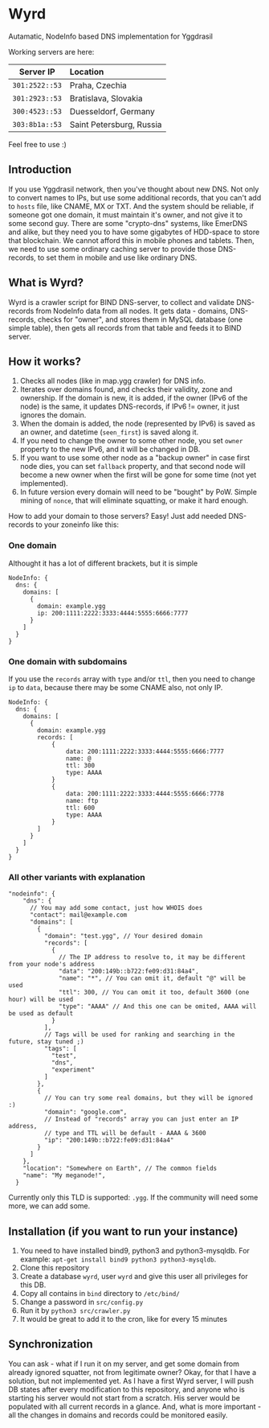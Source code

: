 # Wyrd
Autamatic, NodeInfo based DNS implementation for Yggdrasil

Working servers are here:

| Server IP      | Location                  |
|:--------------:|:--------------------------|
|`301:2522::53`  | Praha, Czechia            |
|`301:2923::53`  | Bratislava, Slovakia      |
|`300:4523::53`  | Duesseldorf, Germany      |
|`303:8b1a::53`  | Saint Petersburg, Russia  |

Feel free to use :)

## Introduction
If you use Yggdrasil network, then you've thought about new DNS. Not only to convert names to IPs, but use some additional records, that you can't add to `hosts` file, like CNAME, MX or TXT. And the system should be reliable, if someone got one domain, it must maintain it's owner, and not give it to some second guy.
There are some "crypto-dns" systems, like EmerDNS and alike, but they need you to have some gigabytes of HDD-space to store that blockchain. We cannot afford this in mobile phones and tablets.
Then, we need to use some ordinary caching server to provide those DNS-records, to set them in mobile and use like ordinary DNS.

## What is Wyrd?
Wyrd is a crawler script for BIND DNS-server, to collect and validate DNS-records from NodeInfo data from all nodes.
It gets data - domains, DNS-records, checks for "owner", and stores them in MySQL database (one simple table), then gets all records from that table and feeds it to BIND server.

## How it works?
1. Checks all nodes (like in map.ygg crawler) for DNS info.
2. Iterates over domains found, and checks their validity, zone and ownership. If the domain is new, it is added, if the owner (IPv6 of the node) is the same, it updates DNS-records, if IPv6 != owner, it just ignores the domain.
3. When the domain is added, the node (represented by IPv6) is saved as an owner, and datetime (`seen_first`) is saved along it.
4. If you need to change the owner to some other node, you set `owner` property to the new IPv6, and it will be changed in DB.
5. If you want to use some other node as a "backup owner" in case first node dies, you can set `fallback` property, and that second node will become a new owner when the first will be gone for some time (not yet implemented).
6. In future version every domain will need to be "bought" by PoW. Simple mining of `nonce`, that will eliminate squatting, or make it hard enough.

How to add your domain to those servers? Easy! Just add needed DNS-records to your zoneinfo like this:

### One domain
Althought it has a lot of different brackets, but it is simple
```
NodeInfo: {
  dns: {
    domains: [
      {
        domain: example.ygg
        ip: 200:1111:2222:3333:4444:5555:6666:7777
      }
    ]
  }
}
```
### One domain with subdomains
If you use the `records` array with `type` and/or `ttl`, then you need to change `ip` to `data`, because there may be some CNAME also, not only IP.
```
NodeInfo: {
  dns: {
    domains: [
      {
        domain: example.ygg
        records: [
            {
                data: 200:1111:2222:3333:4444:5555:6666:7777
                name: @
                ttl: 300
                type: AAAA
            }
            {
                data: 200:1111:2222:3333:4444:5555:6666:7778
                name: ftp
                ttl: 600
                type: AAAA
            }
        ]
      }
    ]
  }
}
```
### All other variants with explanation
```
"nodeinfo": {
    "dns": {
      // You may add some contact, just how WHOIS does
      "contact": mail@example.com
      "domains": [
        {
          "domain": "test.ygg", // Your desired domain
          "records": [
            {
              // The IP address to resolve to, it may be different from your node's address
              "data": "200:149b::b722:fe09:d31:84a4",
              "name": "*", // You can omit it, default "@" will be used
              "ttl": 300, // You can omit it too, default 3600 (one hour) will be used
              "type": "AAAA" // And this one can be omited, AAAA will be used as default
            }
          ],
          // Tags will be used for ranking and searching in the future, stay tuned ;)
          "tags": [
            "test",
            "dns",
            "experiment"
          ]
        },
        {
          // You can try some real domains, but they will be ignored :)
          "domain": "google.com",
          // Instead of "records" array you can just enter an IP address,
          // type and TTL will be default - AAAA & 3600
          "ip": "200:149b::b722:fe09:d31:84a4"
        }
      ]
    },
    "location": "Somewhere on Earth", // The common fields
    "name": "My meganode!",
  }
```
Currently only this TLD is supported: `.ygg`. If the community will need some more, we can add some.

## Installation (if you want to run your instance)
1. You need to have installed bind9, python3 and python3-mysqldb. For example: `apt-get install bind9 python3 python3-mysqldb`.
2. Clone this repository
3. Create a database `wyrd`, user `wyrd` and give this user all privileges for this DB.
4. Copy all contains in `bind` directory to `/etc/bind/`
5. Change a password in `src/config.py`
6. Run it by `python3 src/crawler.py`
7. It would be great to add it to the cron, like for every 15 minutes

## Synchronization
You can ask - what if I run it on my server, and get some domain from already ignored squatter, not from legitimate owner?
Okay, for that I have a solution, but not implemented yet. As I have a first Wyrd server, I will push DB states after every modification to this repository, and anyone who is starting his server would not start from a scratch. His server would be populated with all current records in a glance. And, what is more important - all the changes in domains and records could be monitored easily.
